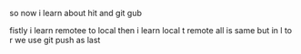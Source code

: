 so now i learn about hit and git gub 

fistly i learn remotee to local 
then i learn local t remote 
all is same but in 
l to r 
we use git push as last